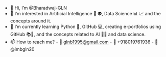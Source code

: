 - 👋 Hi, I’m @Bharadwaj-GLN
- 👀 I’m interested in Artificial Intelligence 🤖 👽, Data Science 📊 📈 and the concepts around it.
- 🌱 I’m currently learning Python 🐍, GitHub 💻, creating e-portfolios using GitHub 📚📜, and the concepts related to AI 👾🤖 and data science.
- 📫 How to reach me? - 📩 glnb1995@gmail.com - 📲 +918019761936 - 📸 @imbgln20

<!---
Bharadwaj-GLN/Bharadwaj-GLN is a ✨ special ✨ repository because its `README.md` (this file) appears on your GitHub profile.
You can click the Preview link to take a look at your changes.
--->
